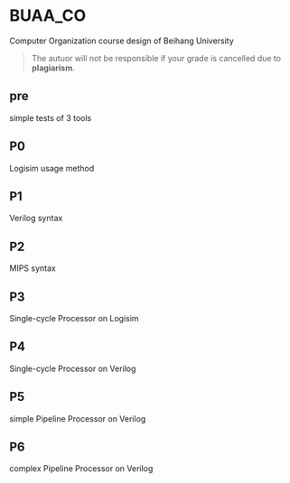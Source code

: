 # BUAA_CO
Computer Organization course design of Beihang University
> The autuor will not be responsible if your grade is cancelled due to **plagiarism**.
## pre
simple tests of 3 tools
## P0
Logisim usage method
## P1
Verilog syntax
## P2
MIPS syntax
## P3
Single-cycle Processor on Logisim
## P4
Single-cycle Processor on Verilog
## P5
simple Pipeline Processor on Verilog
## P6
complex Pipeline Processor on Verilog
